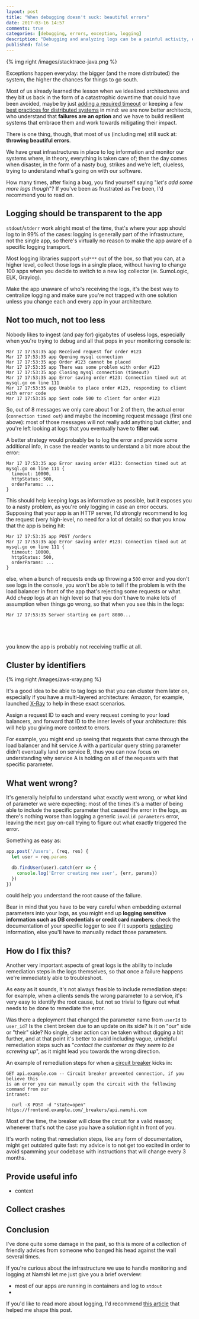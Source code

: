 ```yaml
---
layout: post
title: "When debugging doesn't suck: beautiful errors"
date: 2017-03-16 14:57
comments: true
categories: [debugging, errors, exception, logging]
description: "Debugging and analyzing logs can be a painful activity, especially if we don't raise the right kind of exceptions."
published: false
---
```


{% img right /images/stacktrace-java.png %}

Exceptions happen everyday: the bigger (and the more distributed) the system, the
higher the chances for things to go south.

Most of us already learned the lesson when we idealized architectures and they
bit us back in the form of a catastrophic downtime that could have been avoided,
maybe by just [adding a required timeout](/better-performance-the-case-for-timeouts/)
or keeping a few [best practices for distributed systems](/book-review-release-it-design-and-deploy-production-ready-software/)
in mind: we are now better architects, who understand that **failures are an option**
and we have to build resilient systems that embrace them and work towards mitigating
their impact.

There is one thing, though, that most of us (including me) still suck at: **throwing
beautiful errors**.

We have great infrastructures in place to log information and monitor our systems
where, in theory, everything is taken care of; then the day comes when disaster, in the form
of a nasty bug, strikes and we're left, clueless, trying to understand what's
going on with our software.

How many times, after fixing a bug, you find yourself saying
"*let's add some more logs though*"? If you've been as frustrated as I've been,
I'd recommend you to read on.

<!-- more -->

## Logging should be transparent to the app

`stdout`/`stderr` work alright most of the time, that's where your app should
log to in 99% of the cases: logging is generally part of the infrastructure,
not the single app, so there's virtually no reason to make the app aware of a
specific logging transport.

Most logging libraries support `std***` out of the box, so that you can, at a higher
level, collect those logs in a single place, without having to change 100 apps when
you decide to switch to a new log collector (ie. SumoLogic, ELK, Graylog).

Make the app unaware of who's receiving the logs, it's the best way to centralize
logging and make sure you're not trapped with one solution unless you change each
and every app in your architecture.

## Not too much, not too less

Nobody likes to ingest (and pay for) gigabytes of useless logs, especially when
you're trying to debug and all that pops in your monitoring console is:

```
Mar 17 17:53:35 app Received request for order #123
Mar 17 17:53:35 app Opening mysql connection
Mar 17 17:53:35 app Order #123 cannot be placed
Mar 17 17:53:35 app There was some problem with order #123
Mar 17 17:53:35 app Closing mysql connection (timeout)
Mar 17 17:53:35 app Error saving order #123: Connection timed out at mysql.go on line 111
Mar 17 17:53:35 app Unable to place order #123, responding to client with error code
Mar 17 17:53:35 app Sent code 500 to client for order #123
```

So, out of 8 messages we only care about 1 or 2 of them, the actual error
(`connection timed out`) and maybe the incoming request message (first one above):
most of those messages will not really add anything but clutter, and you're left
looking at logs that you eventually have to **filter out**.

A better strategy would probably be to log the error and provide some additional
info, in case the reader wants to understand a bit more about the error:

```
Mar 17 17:53:35 app Error saving order #123: Connection timed out at mysql.go on line 111 {
  timeout: 10000,
  httpStatus: 500,
  orderParams: ...
}
```

This should help keeping logs as informative as possible, but it exposes you to
a nasty problem, as you're only logging in case an error occurs. Supposing that
your app is an HTTP server, I'd strongly recommend to log the request (very high-level,
no need for a lot of details) so that you know that the app is being hit:

```
Mar 17 17:53:35 app POST /orders
Mar 17 17:53:35 app Error saving order #123: Connection timed out at mysql.go on line 111 {
  timeout: 10000,
  httpStatus: 500,
  orderParams: ...
}
```

else, when a bunch of requests ends up throwing a `500` error and you don't see
logs in the console, you won't be able to tell if the problem is with the load
balancer in front of the app that's rejecting some requests or what. Add *cheap*
logs at an high level so that you don't have to make lots of assumption when
things go wrong, so that when you see this in the logs:

```
Mar 17 17:53:35 Server starting on port 8080...





```

you know the app is probably not receiving traffic at all.

## Cluster by identifiers

{% img right /images/aws-xray.png %}

It's a good idea to be able to tag logs so that you can cluster them later on,
especially if you have a multi-layered architecture: Amazon, for example, launched
[X-Ray](https://aws.amazon.com/xray/) to help in these exact scenarios.

Assign a request ID to each and every request coming to your load balancers, and
forward that ID to the inner levels of your architecture: this will help you
giving more context to errors.

For example, you might end up seeing that requests
that came through the load balancer and hit service A with a particular query string
parameter didn't eventually land on service B, thus you can now focus on
understanding why service A is holding on all of the requests with that specific
parameter.

## What went wrong?

It's generally helpful to understand what exactly went wrong, or what kind of
parameter we were expecting: most of the times it's a matter of being able
to include the specific parameter that caused the error in the logs, as there's
nothing worse than logging a generic `invalid parameters` error, leaving the
next guy on-call trying to figure out what exactly triggered the error.

Something as easy as:

``` js
app.post('/users', (req, res) {
  let user = req.params

  db.findUser(user).catch(err => {
    console.log('Error creating new user', {err, params})
  })
})
```

could help you understand the root cause of the failure.

Bear in mind that you have to be very careful when embedding external parameters into your logs,
as you might end up **logging sensitive information such as DB credentials or credit
card numbers**: check the documentation of your specific logger to see if it supports
[redacting](https://github.com/pinojs/pino/blob/4c6170274abcd09721e9d37f668e01ec5083852a/docs/howtos.md#how-do-i-redact-sensitive-information) information, else you'll have to manually redact those parameters.

## How do I fix this?

Another very important aspects of great logs is the ability to include
remediation steps in the logs themselves, so that once a failure happens we're
immediately able to troubleshoot.

As easy as it sounds, it's not always feasible to include remediation steps:
for example, when a clients sends the wrong parameter to a service, it's very
easy to identify the root cause, but not so trivial to figure out what needs
to be done to remediate the error.

Was there a deployment that changed the
parameter name from `userId` to `user_id`? Is the client broken due to an update
on its side? Is it on "our" side or "their" side? No single, clear action can be
taken without digging a bit further, and at that point it's better to avoid
including vague, unhelpful remediation steps such as "*contact the customer as they seem
to be screwing up*", as it might lead you towards the wrong direction.

An example of remediation steps for when a [circuit breaker](https://martinfowler.com/bliki/CircuitBreaker.html)
kicks in:

```
GET api.example.com -- Circuit breaker prevented connection, if you believe this
is an error you can manually open the circuit with the following command from our
intranet:

  curl -X POST -d "state=open" https://frontend.example.com/_breakers/api.namshi.com
```

Most of the time, the breaker will close the circuit for a valid reason; whenever
that's not the case you have a solution right in front of you.

It's worth noting that remediation steps, like any form of documentation,
might get outdated quite fast: my advice is to not get too excited in order to avoid
spamming your codebase with instructions that will change every 3 months.

## Provide useful info

* context

## Collect crashes

## Conclusion

I've done quite some damage in the past, so this is more of a collection of
friendly advices from someone who banged his head against the wall several
times.

If you're curious about the infrastructure we use to handle monitoring and logging
at Namshi let me just give you a brief overview:

* most of our apps are running in containers and log to `stdout`
*

If you'd like to read more about logging, I'd recommend [this article](http://www.masterzen.fr/2013/01/13/the-10-commandments-of-logging/)
that helped me shape this post.
